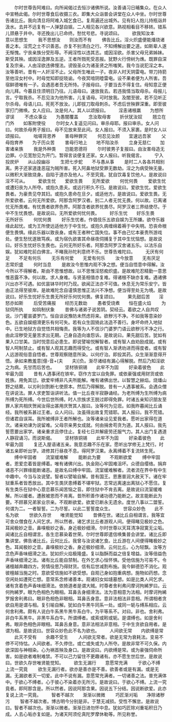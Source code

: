 <!-- { "loadSidebar": true } -->
　　尔时世尊告阿难曰。向所闻偈过去恒沙诸佛所说。汝善诵习日晡集众。在众人中宣畅此偈。尔时世尊食后收摄三衣。即集大众诣普会讲堂在众人中坐。尔时世尊告诸比丘。我向清旦将阿难入城乞食已。复周遍还出城外。见有妇人抱儿持瓶诣井汲水。去井不远复有一人弹瑟自娱。二人相见各兴欲意。熟视相看目不移转。错系儿颈悬于井中。寻还挽出儿已命终。愁忧号悲。寻说颂曰。
　　欲我知汝本　　意以思想生
　　我不思想汝　　则汝而不有
　　佛告比丘。淫火炽盛便能燔烧诸善之本。淫荒之士不识善恶。亦复不别清白之行。不知缚解出要之道。如斯辈人遂无惭愧。宁丧亲族分受形辱。不阙淫性以违其志。或因淫欲。杀害父母兄弟姊妹。斯受其殃。或因淫逸罪及五逆。王者所戮死受恶报。犹野火行傍树为燋。既罪自深复及宗亲。人由淫欲违佛慢法。谤毁圣众为诸圣贤之所嗤笑。我今当说犯淫之本。汝等善听。昔有一人奸淫不止。父母所生唯此一子。夜非人时天阴雷电。带刀持箭至他淫女村中。时母觉知即捉晓谕。今夜冥喑阴曀雷电。设不果者便为人所害。吾宿鲜德唯有一子。会遇恶者吾无所恃。子报母曰。子要当去不得复住。母知意正便向儿拜。今暮且住须明日乃往。儿语母曰。速放我去。若违我情当取母杀。母报儿言。宁取我杀。不忍见汝为他所害。儿复语母。可时放我。及闇至彼。若不见听正尔杀母。母语儿曰。死死不放汝。儿即拔刀取母刺杀。不虑后世殃罪深重。即至彼家打门微唤。女人应曰。汝是何人。其人以颂报曰。
　　淫恚诸根羸　　为想所谬误
　　不虑众事业　　为愚闇覆盖
　　念汝取母害　　折伏犹汝奴
　　翘立在门外　　如客附使役
　　尔时女人复遥见问曰。审杀母耶。报曰审杀。女人问曰。何故杀母男子报曰。母不见放来至此间。女人报曰。不须入家裹。是时女人以颂报曰。
　　咄嗟背恩养　　害母种罪灾
　　何忍见汝颜　　宜速远吾家
　　父母抱育养　　为子历众苦
　　害母行地上　　地不陷汝杀
　　立身无慈仁　　加害诸亲族
　　我是外种类　　岂能恩德将
　　尔时彼男子复报曰。由汝害母造无边罪。小见宽恕见为开门。暂得言谈便复还家。女人报曰。听我偈言。
　　宁入投炭炉　　从山投幽谷
　　生把七步蛇　　不与愚从事
　　是时二人各各共相别离。男子还家道逢恶寇为贼所害。死入阿鼻地狱受罪无数劫。淫之为病受殃无量。以微积大渐致烧身。自陷于道亦及他人。不至究竟。犹自饮毒复饮他人。是故说曰淫不可从。
　　爱欲生忧　　爱欲生畏　　无所爱欲
　　何忧何畏
　　爱欲生忧或遭妇丧为人所夺。或抱久患夫。或远行积久不归。是故说曰。爱欲生忧。爱欲生畏者。为豪贵见夺其妇。或抱久患命在旦夕。或适他方。是故说曰。爱欲生畏。无所爱欲者。云何无所爱欲。阿那含阿罗汉者。别二人者无忧无畏。何以故。已离诸忧无所畏难。有忧畏者欲界色界。阿那含者欲界忧畏尽。阿罗汉者三界结使尽。于中不生忧畏想。是故说曰。无所爱欲何忧何畏。
　　好乐生忧　　好乐生畏　　无所好乐
　　何忧何畏
　　好乐生忧者。作倡伎乐五欲自娱为王所嫌。欲夺乐器缘此起忧。或为王所使远适他方于中生忧。或抱久病缠绵着褥于中失明。恐丧命根便生畏惧。缘此乐器以致丧身。或有王者种亡国失位。事不由己忆本豪贵所游戏处。便生愁忧遂致笃疾。或为宿仇欲害其命昼夜伺捕复于其中生忧恼想。是故说曰。好乐生忧好乐生畏也。云何无所好乐者。阿那含阿罗汉舍诸五乐。以法乐自娱。犹如难陀前白佛言。不睹我孙陀利意终不乐。世尊告难陀曰。
　　无厌有何足　　不足有何乐
　　无乐有何爱　　无爱有何乐
　　汝今放意　　无有厌足　　志常炽盛
　　何时当息
　　是故汝今思惟内观不净之想。便当自悟意中得解。汝今所以不得解者。斯由不思惟想故。以不思惟淫怒痴炽盛。是故难陀忍精勤一意思惟恶露不净。何以故。求人身难。与贤圣相值亦复难。得诸根不缺亦复难。遇诸佛兴出亦不可遇。如优昙钵华时时乃现。欲闻正法亦不可值。休息无为常乐安宁。皆由正法得至彼岸。是故难陀念自谨慎思惟正法兴不净想。便当得至处无为境。是故说曰。好乐生忧好乐生畏无所好乐何忧何畏。佛复颂曰。
　　果先甜后苦　　淫怒亦如斯
　　后受苦痛报　　经历无数劫
　　愚者受烧煮　　恒在盛火焰
　　为狱伺所执　　如钩制伏象
　　昔佛与诸弟子说苦阴。契经云。着欲之人自共叹说。沙门瞿昙婆罗门。恒自谈说豫防未然虑将来。欲秽污不净。不如我等意染妙色。五欲自娱细滑更乐有何可失。若有众生固猗此法造不善行。身坏命终入地狱中。已生地狱方自觉悟共相悔责。我等为人不信沙门婆罗门语云欲秽污不净之行。由此淫秽受无量苦求出无期。己身自造向谁怨诉。是故说曰。果先甜后苦。犹如有果入口甘美。当时悦意后必患生。即说譬喻悦解智者。或有智人由劝励成就。或有智人呵制禁止。或有智人观其志趣而得受化。或有智人渐诱劝进而得度者。或有智人远游观俗意自悟者。世尊观察随意所染。以何疗治。即投其药。众生渐渐意得开悟。承如来教羞意[億-音+(夫　　夫)]负。渐尽诸结有漏心得解脱。然后乃知淫欲之为病。先甘而后苦也。
　　坚材铁铜锡　　此牢不为固
　　好染着彼色　　此牢最为固
　　昔有人遇事闭在铁牢。窃作方宜以自免罪。或依豪强或用财货或依姓族。用免其愆。欲爱牢缚非凡夫所能解。唯有诸佛出世。以智慧之赫焰。烧燔山野之结藂。以刃利剑割断七使原本。然后乃得解脱。昔有一人遇事被系。会遇众僧在讲说法。罪人求吏暂诣讲听法。值一比丘夜半寂静诵经。为老所缚为生所缚为病所缚为死所缚。今世后世所缚。时人宗族求王脱过即得免罪。时诸五亲知识朋友至罪人家共相庆贺闻汝得出甚用庆贺其人报曰。汝等何为见诳。如我昨暮闻比丘诵经。我所被系甚过王者。众人问曰。汝虽得出故复荒错耶。其人报曰。我不荒错。但诸君自误耳。我所被缚非王者所解也。汝等诸亲设见爱我者。愿听出家得在道次。诸亲劝谏为说留难。父母宗亲男女成就。何由捐舍苟贪为道。其人报曰。我先誓愿要出家学。诸亲重求且停住止。复经七日并解疲劳还服气力。其人出门复遇道人静寂诵习。而说斯偈。
　　坚材铁铜锡　　此牢不为固
　　好染着彼色　　此牢最为固
　　复还入屋语诸五亲。我意志趣不乐在家。愿听出学修无上梵行。时诸五亲即听出学。进修其行昼夜不息。得阿罗汉果。永离缚着不复流转生死。
　　缚中牢固者　　流室缓难解
　　能断此为要　　不观断欲爱
　　缚中牢固者。恩爱恋着皆是缚着。唯有诸佛兴出。执金刚心牢固难沮坏。众德自缨络。捐弃诸恶不兴罪缘能断诸恶。是故名曰缚中牢固。流室缓难解者。流者流在界中有中生中趣中。今当与汝说譬。智者以譬喻自解。昔有国王。恩惠普润大赦天下。诸在牢狱重系者皆悉放出。其中生类厌患缚着不堪牢狱。志常远离速出离狱心不愿住。复有生类乐在狱中心意恋慕乐闻苦恼之音。即住狱中不肯去离。是故说曰流室缓难解。所以缓者。遭赦被恩而不肯离。昔所积善作诸功德乃能断之。故言能断此为要。不顾慕兄弟家业宗亲。不观断欲爱。欲爱已断永无遗余。度世八事以二盟誓。何谓为二。一者智誓。二为尽誓。以此二誓誓度众生。
　　世容众妙色　　此不名为欲
　　世欲久存世　　唯贤能觉知
　　昔佛在世。诸比丘自相谓言。我等宜可舍众僧食在人间乞求。所以然者。诸乞求比丘者游观人间。便得睹见极妙之色。耳闻极妙之音。鼻嗅极妙之香。身近极妙细滑。尔时世尊以天耳清净寂寞无尘垢。闻诸比丘自相谓言。各生恋慕染着世荣。尔时世尊即遣信唤集普会讲堂。诸比丘即集讲堂。佛告诸比丘。云何比丘。我曾与汝说诸乞食。比丘游在人间便得睹极妙之色。耳闻极妙之音。鼻嗅极妙之香。身近极妙细滑。云何比丘。心为轻飘。汝等方念色声香味细滑之法。犹如炽火焰极隆盛。复以脂酥而益之倍复增益。汝等倍益色声香味细滑之法。诸有比丘能自禁制。在外乞求心恒怀惧。受他信施为可易不。令诸檀越奔趣四方。劳情役思乃得财货。信有后世减割布施。我今鲜德恐不消化。观彼檀越当施之时。意欲受信施如不欲受想。自观己身如抱重病想。施物如药想。念空闲处如遭死亡想。意常系念修诸善本。观诸妇女如塳墓想。如是比类人间乞求。诸有贪着色声香味细滑法。依猗道者是谓大贼。时尊者舍利弗问摩诃拘絺罗曰。云何拘絺罗。眼为色相色为眼相。耳鼻舌身细滑法。法为意相意为法相。时摩诃拘絺罗报舍利弗曰。眼非色相色非眼相。耳鼻舌身意。意非法相法非意相。所谓相者贪欲自用是谓与相。复引喻自解。犹如白牛黑牛同系一处。或同一轭与缚系相应。云何舍利弗。颇有人说白牛系黑牛黑牛系白牛。为平等系不。对曰。非也。舍利弗。非白牛系黑牛。非黑牛系白牛。所谓缚者。或索或靷或轭。是谓缚也。如是舍利弗。眼非色相色非眼相。耳鼻舌身意。意非法相法非意相。于中生贪欲自用者。是谓为相。是故说曰。世容众妙色此不名为欲也。
　　人间欲无常　　内欲缚是常
　　此灭不受有　　余趣不受生
　　人间欲无常者。欲是无常为衰耗法。变易不停不可恃怙。人间欲者。不久停住。或亡或失或为人所夺。是故非常不可久保。内欲深固与神相染。心为祸首殃及身口。是故说曰。内欲缚是常。或为豪强伺命所害。如是欲者难制难禁。不可以己力留住不更趣诸有。亦不愿生世后世。是故说曰。世欲久存世唯贤能觉知。
　　欲生无漏行　　意愿常充满
　　于欲心不缚　　上流一究竟
　　欲生无漏行者。欲亦是善亦是不善。欲善者或是有漏。或是无漏。无漏欲者灭一切爱。此中不说有漏。意愿常充满者。一切诸善之法。普充满体中。于欲心不缚者。心于彼心不染着亦无所污。是故说曰。于欲心不缚。上流一究竟者。即阿那含是。所以然者。因说阿那含果。因说五下分结。因说断欲爱。此亦复说上流一究竟。
　　智者不越次　　渐渐以微微
　　巧匠渐刈垢　　净除诸秽污
　　智者不越次者。博古明今分别是非。于慧无减损。受性不懈怠。是故说曰。智者不越次也。渐渐以微者。渐渐日进勿怀中息。犹如巧匠除刈重垢积日乃成。人去心垢亦复如是。为诸天阿须伦真陀罗摩休勒等。所见称誉。

